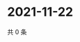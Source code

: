 # 2021-11-22

共 0 条

<!-- BEGIN WEIBO -->
<!-- 最后更新时间 Mon Nov 22 2021 10:27:20 GMT+0800 (China Standard Time) -->

<!-- END WEIBO -->

